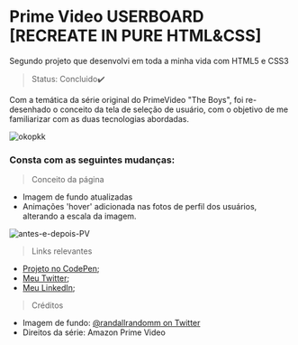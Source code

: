# Prime Video USERBOARD [RECREATE IN PURE HTML&CSS]

Segundo projeto que desenvolvi em toda a minha vida com HTML5 e CSS3

>Status: Concluido✔️

Com a temática da série original do PrimeVideo "The Boys", foi re-desenhado o conceito da tela de seleção de usuário, com o objetivo de me familiarizar com as duas tecnologias abordadas.

![okopkk](https://i.imgur.com/66BBxGA.png)

### Consta com as seguintes mudanças:

>Conceito da página
+ Imagem de fundo atualizadas
+ Animações 'hover' adicionada nas fotos de perfil dos usuários, alterando a escala da imagem.

![antes-e-depois-PV](https://user-images.githubusercontent.com/100325007/192886775-7f110e7c-a682-42eb-9733-61800ad9ba79.gif)

> Links relevantes
+ [Projeto no CodePen](https://codepen.io/lucahborges/full/abGBRmX);
+ [Meu Twitter](https://twitter.com/lucahborges_25);
+ [Meu LinkedIn](https://www.linkedin.com/in/lucas-henrique-borges-b66565211/);

>Créditos
+ Imagem de fundo: [@randallrandomm on Twitter](https://twitter.com/RandallRandomm?ref_src=twsrc%5Egoogle%7Ctwcamp%5Eserp%7Ctwgr%5Eauthor)
+ Direitos da série: Amazon Prime Video

